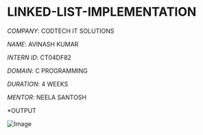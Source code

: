 # LINKED-LIST-IMPLEMENTATION

*COMPANY*: CODTECH IT SOLUTIONS

*NAME*: AVINASH KUMAR

*INTERN ID*: CT04DF82

*DOMAIN*: C PROGRAMMING

*DURATION*: 4 WEEKS

*MENTOR*: NEELA SANTOSH

*OUTPUT

![Image](https://github.com/user-attachments/assets/c7346cb9-62ed-46e6-9303-f6a3c8ba75dd)
